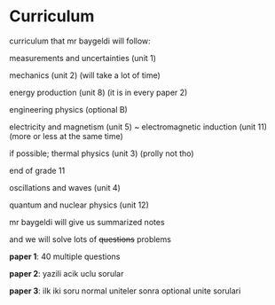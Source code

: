 # Curriculum

curriculum that mr baygeldi will follow:

measurements and uncertainties (unit 1)

mechanics (unit 2) (will take a lot of time)

energy production (unit 8) (it is in every paper 2)

engineering physics (optional B)

electricity and magnetism (unit 5) ~ electromagnetic induction (unit 11) (more or less at the same time)

if possible; thermal physics (unit 3) (prolly not tho)

end of grade 11

oscillations and waves (unit 4)

quantum and nuclear physics (unit 12)

mr baygeldi will give us summarized notes

and we will solve lots of ~~questions~~ problems

**paper 1**: 40 multiple questions

**paper 2**: yazili acik uclu sorular

**paper 3**: ilk iki soru normal uniteler sonra optional unite sorulari